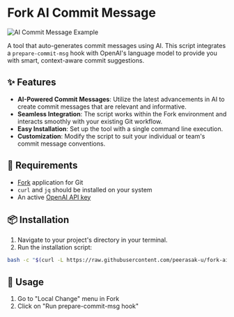 # Fork AI Commit Message

![AI Commit Message Example](images/Screenshot.png)

A tool that auto-generates commit messages using AI. This script integrates a `prepare-commit-msg` hook with OpenAI's language model to provide you with smart, context-aware commit suggestions.

## ✨ Features

- **AI-Powered Commit Messages**: Utilize the latest advancements in AI to create commit messages that are relevant and informative.
- **Seamless Integration**: The script works within the Fork environment and interacts smoothly with your existing Git workflow.
- **Easy Installation**: Set up the tool with a single command line execution.
- **Customization**: Modify the script to suit your individual or team's commit message conventions.

## 📄 Requirements

- [Fork](https://git-fork.com) application for Git
- `curl` and `jq` should be installed on your system
- An active [OpenAI API key](https://platform.openai.com/account/api-keys)

## 📦 Installation

1. Navigate to your project's directory in your terminal.
2. Run the installation script:
```bash
bash -c "$(curl -L https://raw.githubusercontent.com/peerasak-u/fork-ai-commit-msg/main/install.sh)"
```

## 🚀 Usage
1. Go to "Local Change" menu in Fork
2. Click on "Run prepare-commit-msg hook"